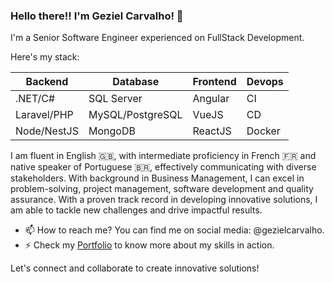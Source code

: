 ### Hello there!! I'm Geziel Carvalho! 👋

I'm a Senior Software Engineer experienced on FullStack Development.

Here's my stack:

| Backend       | Database        | Frontend     | Devops  |
| ------------- | --------------- | ------------ |---------|
| .NET/C#       | SQL Server      | Angular      | CI      |
| Laravel/PHP   | MySQL/PostgreSQL| VueJS        | CD      |
| Node/NestJS   | MongoDB         | ReactJS      | Docker  |

I am fluent in English 🇬🇧, with intermediate proficiency in French 🇫🇷 and native speaker of Portuguese 🇧🇷, effectively communicating with diverse stakeholders. With background in Business Management, I can excel in problem-solving, project management, software development and quality assurance. With a proven track record in developing innovative solutions, I am able to tackle new challenges and drive impactful results.

- 📫 How to reach me? You can find me on social media: @gezielcarvalho.
- ⚡ Check my [Portfolio](https://github.com/gezielcarvalho?tab=projects) to know more about my skills in action.

Let's connect and collaborate to create innovative solutions!
